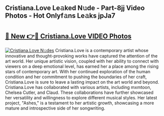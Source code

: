 ## Cristiana.Love Le𝚊ked N𝚞de - Part-8jj Video Photos - Hot Onlyf𝚊ns Le𝚊ks jpJa7

# <h2><a href="http://ab14096.deff.icu/?id=Cristiana.Love">🔗 New 👉🔴 Cristiana.Love VIDEO Photos</a></h2>

[![Cristiana.Love N𝚞des](https://i.imgur.com/rIISA9y.gif)](http://ab14096.deff.icu/?id=Cristiana.Love)
Cristiana.Love is a contemporary artist whose innovative and thought-provoking works have captured the attention of the art world. Her unique artistic vision, coupled with her ability to connect with viewers on a deep emotional level, has earned her a place among the rising stars of contemporary art. With her continued exploration of the human condition and her commitment to pushing the boundaries of her craft, Cristiana.Love is sure to leave a lasting impact on the art world and beyond. Cristiana.Love has collaborated with various artists, including mxmtoon, Chelsea Cutler, and Claud. These collaborations have further showcased her versatility and willingness to explore different musical styles. Her latest project, "Ashes," is a testament to her artistic growth, showcasing a more mature and introspective side of her songwriting.

